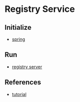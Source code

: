 # Registry Service

## Initialize

- [spring](https://start.spring.io/#!type=gradle-project&language=java&platformVersion=3.2.6&packaging=jar&jvmVersion=17&groupId=cloud.crosstraining.devstore&artifactId=registry&name=registry&description=Demo%20project%20for%20Spring%20Boot&packageName=cloud.crosstraining.devstore.registry&dependencies=cloud-eureka-server,cloud-config-client)

## Run

- [registry server](http://localhost:9102)

## References

- [tutorial](https://www.youtube.com/watch?v=lJ3-VPzhrFY&list=PLxy6jHplP3Hi_W8iuYSbAeeMfaTZt49PW&index=13)